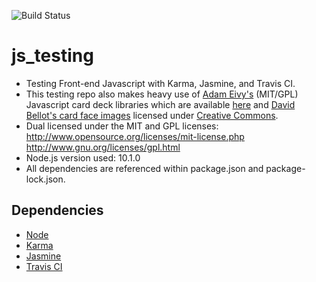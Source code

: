 ![Build Status](https://travis-ci.org/rodtreweek/js_testing.svg)

# js_testing
- Testing Front-end Javascript with Karma, Jasmine, and Travis CI.
- This testing repo also makes heavy use of [Adam Eivy's](https://github.com/atomantic) (MIT/GPL) Javascript card deck libraries which are available [here](https://github.com/atomantic/JavaScript-Playing-Cards) and [David Bellot's card face images](http://david.bellot.free.fr/svg-cards/) licensed under [Creative Commons](http://creativecommons.org/licenses/by-sa/2.5/).
- Dual licensed under the MIT and GPL licenses:
http://www.opensource.org/licenses/mit-license.php
http://www.gnu.org/licenses/gpl.html
- Node.js version used: 10.1.0 
- All dependencies are referenced within package.json and package-lock.json.


## Dependencies
- [Node](https://nodejs.org/en/)
- [Karma](https://www.npmjs.com/package/karma)
- [Jasmine](https://jasmine.github.io/)
- [Travis CI](https://travis-ci.org/)
